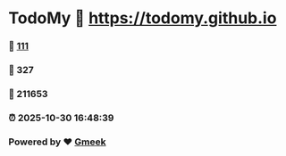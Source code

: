 # TodoMy :link: https://todomy.github.io 
### :page_facing_up: [111](https://todomy.github.io/tag.html) 
### :speech_balloon: 327 
### :hibiscus: 211653 
### :alarm_clock: 2025-10-30 16:48:39 
### Powered by :heart: [Gmeek](https://github.com/Meekdai/Gmeek)

